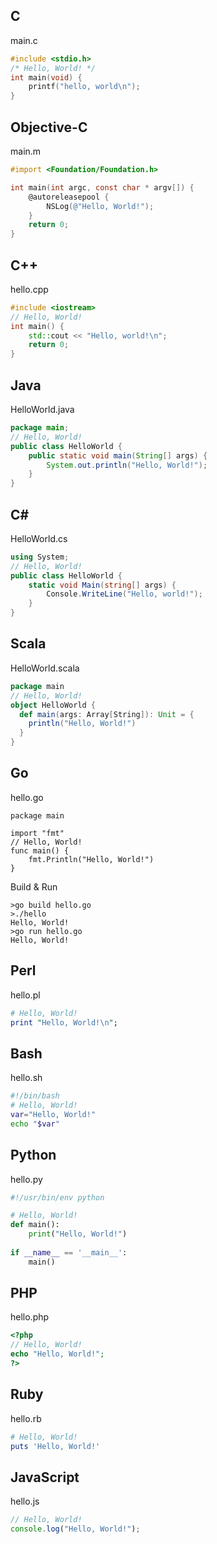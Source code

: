 ## C
main.c
```C
#include <stdio.h>
/* Hello, World! */
int main(void) {
    printf("hello, world\n");
}
```

## Objective-C
main.m
```Objective-C
#import <Foundation/Foundation.h>

int main(int argc, const char * argv[]) {
    @autoreleasepool {
        NSLog(@"Hello, World!");
    }
    return 0;
}
```

## C++
hello.cpp
```C++
#include <iostream>
// Hello, World!
int main() {
    std::cout << "Hello, world!\n";
    return 0;
}
```

## Java
HelloWorld.java
```Java
package main;
// Hello, World!
public class HelloWorld {
    public static void main(String[] args) {
        System.out.println("Hello, World!");
    }
}
```
## C#
HelloWorld.cs
```C#
using System;
// Hello, World!
public class HelloWorld {
    static void Main(string[] args) {
        Console.WriteLine("Hello, world!");
    }
}
```
## Scala
HelloWorld.scala
```Scala
package main
// Hello, World!
object HelloWorld {
  def main(args: Array[String]): Unit = {
    println("Hello, World!")
  }
}
``` 
## Go
hello.go
```golang
package main

import "fmt"
// Hello, World!
func main() {
    fmt.Println("Hello, World!")
}
```
Build & Run
```
>go build hello.go
>./hello
Hello, World!
>go run hello.go
Hello, World!
```

## Perl
hello.pl
```Perl
# Hello, World!
print "Hello, World!\n";
```
## Bash
hello.sh
```Bash
#!/bin/bash
# Hello, World!
var="Hello, World!"
echo "$var" 
```
## Python
hello.py
```Python
#!/usr/bin/env python

# Hello, World!
def main():
    print("Hello, World!")
 
if __name__ == '__main__':
    main()
```
## PHP
hello.php
```PHP
<?php
// Hello, World!
echo "Hello, World!";
?>
```
## Ruby
hello.rb
```Ruby
# Hello, World!
puts 'Hello, World!'
```
## JavaScript
hello.js
```JavaScript
// Hello, World!
console.log("Hello, World!");
```
